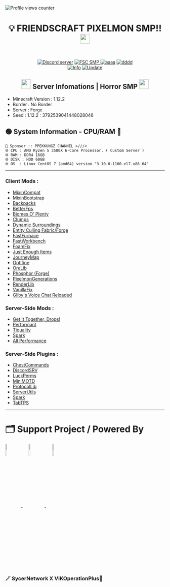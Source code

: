 ![Profile views counter](https://komarev.com/ghpvc/?username=pppekkungz&plastic&color=00E8FF)

<h1 align="center">💡 FRIENDSCRAFT PIXELMON SMP!!<img src="https://media.giphy.com/media/hvRJCLFzcasrR4ia7z/giphy.gif" width="30"></h1>
<br>
<p align="center">
    <a href="https://discord.gg/9HFENuTPnm"><img src="https://img.shields.io/static/v1?style=for-the-badge&message=Discord&color=5865F2&logo=Discord&logoColor=FFFFFF&label=" alt="Discord server"/></a>
    <a href="https://www.youtube.com/hashtag/FriendsCraftPixelmonSMP"><img src="https://img.shields.io/static/v1?style=for-the-badge&message=YouTube&color=FF0000&logo=YouTube&logoColor=FFFFFF&label=" alt="FSC SMP" />
    <a href="https://www.youtube.com/watch?v=UsnUbgpanw0"><img src="https://img.shields.io/static/v1?style=for-the-badge&message=Minecraft&color=62B47A&logo=Minecraft&logoColor=FFFFFF&label=" alt="aaaa" /></a>
    <a href="https://www.debian.org/"><img src="https://img.shields.io/static/v1?style=for-the-badge&message=Debian&color=A81D33&logo=Debian&logoColor=FFFFFF&label=" alt="dddd"></a>
        <br>
<a href="https://www.youtube.com/hashtag/FriendsCraftPixelmonSMP"><img src="https://img.shields.io/appveyor/build/gruntjs/grunt?label=INFO%20SERVER&style=for-the-badge" alt="Info"/></a>
<a href="https://www.youtube.com/hashtag/FriendsCraftPixelmonSMP"><img src="https://img.shields.io/nodeping/uptime/jkiwn052-ntpp-4lbb-8d45-ihew6d9ucoei?label=LAST%20UPDATE&style=for-the-badge" alt="Update"/></a> 
        
  </p>
</div>
<h2 align="center">
<img src="https://cdn.discordapp.com/emojis/551174760227274752.webp?size=44&quality=lossless" width="30">
Server Infomations | Horror SMP
<img src="https://cdn.discordapp.com/emojis/955400481868488734.gif?size=44&quality=lossless" width="30"></h2>


* Minecraft Version : 1.12.2
* Border : No Border
* Server : Forge
* Seed : 1.12.2 : 3792539041448028046

## 🟢 System Information - CPU/RAM 🏡
```
🧪 Sponser :: PPEKKUNGZ CHANNEL >///<
🌐 CPU : AMD Ryzen 5 3500X 6-Core Processor. ( Custom Server )
🌐 RAM : DDR4 16GB
🌐 DISK : HDD 60GB
🌐 OS  : Linux CentOS 7 (amd64) version "3.10.0-1160.el7.x86_64"
```
------------------------------------------------------------------

### Client Mods :
- [MixinCompat](https://www.curseforge.com/minecraft/mc-mods/mixin-0-7-0-8-compatibility)
- [MixinBootstrap](https://www.curseforge.com/minecraft/mc-mods/mixinbootstrap)
- [Backpacks](https://www.curseforge.com/minecraft/mc-mods/forge-backpacks)
- [BetterFps](https://www.curseforge.com/minecraft/mc-mods/betterfps)
- [Biomes O' Plenty](https://www.curseforge.com/minecraft/mc-mods/biomes-o-plenty)
- [Clumps](https://www.curseforge.com/minecraft/mc-mods/clumps)
- [Dynamic Surroundings](https://www.curseforge.com/minecraft/mc-mods/dynamic-surroundings)
- [Entity Culling Fabric/Forge](https://www.curseforge.com/minecraft/mc-mods/entityculling)
- [FastFurnace](https://www.curseforge.com/minecraft/mc-mods/fastfurnace)
- [FastWorkbench](https://www.curseforge.com/minecraft/mc-mods/fastworkbench)
- [FoamFix](https://www.curseforge.com/minecraft/mc-mods/foamfix-optimization-mod)
- [Just Enough Items](https://www.9minecraft.net/just-enough-items-mod/)
- [JourneyMap](https://www.curseforge.com/minecraft/mc-mods/journeymap)
- [Optifine](https://optifine.net/adloadx?f=OptiFine_1.12.2_HD_U_G5.jar&x=eb46)
- [OreLib](https://www.curseforge.com/minecraft/mc-mods/orelib)
- [Phosphor (Forge)](https://www.curseforge.com/minecraft/mc-mods/phosphor-forge)
- [PixelmonGenerations](https://pixelmongenerations.com/)
- [RenderLib](https://www.curseforge.com/minecraft/mc-mods/renderlib)
- [VanillaFix](https://www.curseforge.com/minecraft/mc-mods/vanillafix)
- [Gliby's Voice Chat Reloaded](https://www.curseforge.com/minecraft/mc-mods/glibys-voice-chat-reloaded)

### Server-Side Mods :
- [Get It Together, Drops!](https://www.curseforge.com/minecraft/mc-mods/get-it-together-drops)
- [Performant](https://www.curseforge.com/minecraft/mc-mods/performant)
- [Tiquality](https://www.curseforge.com/minecraft/mc-mods/tiquality)
- [Spark](https://www.curseforge.com/minecraft/mc-mods/spark)
- [All Performance](https://gist.github.com/NordicGamerFE/f180324b649f0f62a1deb6ff571e2859)

### Server-Side Plugins :
- [ChestCommands](https://dev.bukkit.org/projects/chest-commands)
- [DiscordSRV](https://www.spigotmc.org/resources/discordsrv.18494/)
- [LuckPerms](https://www.spigotmc.org/resources/luckperms.28140/)
- [MiniMOTD](https://www.spigotmc.org/resources/minimotd-server-list-motd-plugin-with-rgb-gradients.81254/)
- [ProtocolLib](https://www.spigotmc.org/resources/protocollib.1997/)
- [ServerUtils](https://www.spigotmc.org/resources/serverutils-spigot-bungee-velocity-manage-plugins-in-game.79599/)
- [Spark](https://www.spigotmc.org/resources/spark.57242/)
- [TabTPS](https://www.spigotmc.org/resources/tabtps-1-8-8-1-19-show-tps-mspt-and-more-in-the-tab-menu.82528/)

------------------------------------------------------------------

# 🗂️ Support Project / Powered By


<div align="left">
<a target="_blank" href="https://github.com/PPekKunGz">
  <img src="https://avatars.githubusercontent.com/u/54957742?v=4" align="center" width="10%" />
</a>
    <a>&nbsp;&nbsp;&nbsp;&nbsp;</a>
<a target="_blank" href="https://github.com/LoQqvEe">
  <img src="https://avatars.githubusercontent.com/u/39002153?v=4" align="center" width="10%" />
    <a>&nbsp;&nbsp;&nbsp;&nbsp;</a>
<a target="_blank" href="https://github.com/SycerNetwork-Inc">
  <img src="https://cdn.discordapp.com/attachments/889652344202088458/963822631679848479/SycerNetwork.png" align="center" width="10%" />
</a>
</a>
</div> 


### 🪄 SycerNetwork X ViKOperationPlus🧪

